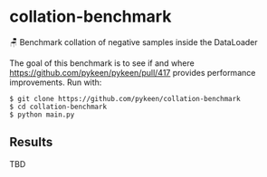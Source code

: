 # collation-benchmark

🪑 Benchmark collation of negative samples inside the DataLoader

The goal of this benchmark is to see if and where https://github.com/pykeen/pykeen/pull/417
provides performance improvements. Run with:

```shell
$ git clone https://github.com/pykeen/collation-benchmark
$ cd collation-benchmark
$ python main.py
```

## Results

TBD
